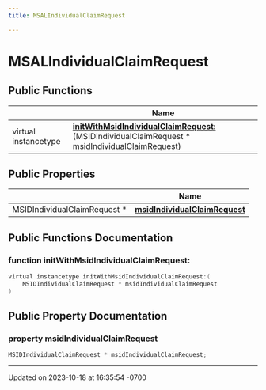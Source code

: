 ```yaml
---
title: MSALIndividualClaimRequest

---
```


# MSALIndividualClaimRequest





## Public Functions

|                | Name           |
| -------------- | -------------- |
| virtual instancetype | **[initWithMsidIndividualClaimRequest:](Classes/class_m_s_a_l_individual_claim_request.md#function-initwithmsidindividualclaimrequest:)**(MSIDIndividualClaimRequest * msidIndividualClaimRequest) |

## Public Properties

|                | Name           |
| -------------- | -------------- |
| MSIDIndividualClaimRequest * | **[msidIndividualClaimRequest](Classes/class_m_s_a_l_individual_claim_request.md#property-msidindividualclaimrequest)**  |

## Public Functions Documentation

### function initWithMsidIndividualClaimRequest:

```objective-c
virtual instancetype initWithMsidIndividualClaimRequest:(
    MSIDIndividualClaimRequest * msidIndividualClaimRequest
)
```


## Public Property Documentation

### property msidIndividualClaimRequest

```objective-c
MSIDIndividualClaimRequest * msidIndividualClaimRequest;
```


-------------------------------

Updated on 2023-10-18 at 16:35:54 -0700